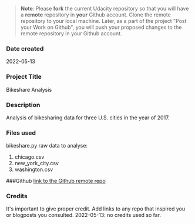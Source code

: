 >**Note**: Please **fork** the current Udacity repository so that you will have a **remote** repository in **your** Github account. Clone the remote repository to your local machine. Later, as a part of the project "Post your Work on Github", you will push your proposed changes to the remote repository in your Github account.

### Date created
2022-05-13

### Project Title
Bikeshare Analysis

### Description
Analysis of bikesharing data for three U.S. cities in the year of 2017.

### Files used
bikeshare.py
raw data to analyse:
1. chicago.csv
2. new_york_city.csv
3. washington.csv

###Github
[link to the Github remote repo](https://github.com/danielkatbmw/pdsnd_github "Github remote repo for pdsnd project")

### Credits
It's important to give proper credit. Add links to any repo that inspired you or blogposts you consulted.
2022-05-13: no credits used so far.

